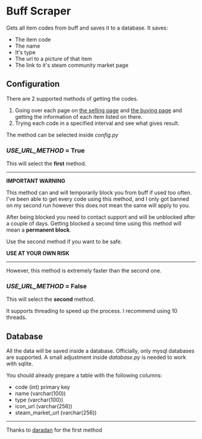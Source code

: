 # Buff Scraper

Gets all item codes from buff and saves it to a database.
It saves:
- The item code
- The name
- It's type
- The url to a picture of that item
- The link to it's steam community market page

## Configuration

There are 2 supported methods of getting the codes.
1. Going over each page on [the selling page](https://buff.163.com/api/market/goods) and [the buying page](https://buff.163.com/api/market/goods/buying) and getting the information of each item listed on there.
2. Trying each code in a specified interval and see what gives result.

The method can be selected inside *config.py*

### *USE_URL_METHOD* = True

This will select the **first** method.

---

**IMPORTANT WARNING**

This method can and will temporarily block you from buff if used too often.
I've been able to get every code using this method, and I only got banned on my second run however this does not mean the same will apply to you.

After being blocked you need to contact support and will be unblocked after a couple of days. 
Getting blocked a second time using this method will mean a __permanent block__. 

Use the second method if you want to be safe.

**USE AT YOUR OWN RISK**

---

However, this method is extremely faster than the second one.

### *USE_URL_METHOD* = False

This will select the **second** method.

It supports threading to speed up the process. I recommend using 10 threads.

## Database

All the data will be saved inside a database.
Officially, only mysql databases are supported. 
A small adjustment inside *database.py* is needed to work with sqlite.

You should already prepare a table with the following columns:
- code (int) primary key
- name (varchar(100))
- type (varchar(100))
- icon_url (varchar(256))
- steam_market_url (varchar(256))


---
Thanks to [daradan](https://github.com/daradan/buff_163_scraper) for the first method 